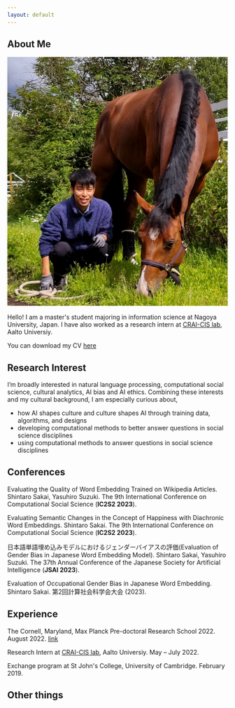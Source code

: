 ```yaml
---
layout: default
---
```


## About Me

<img class="profile-picture" src="profile.jpg">

Hello! I am a master's student majoring in information science at Nagoya University, Japan. I have also worked as a research intern at [CRAI-CIS lab](https://crai-cis.aalto.fi/), Aalto Universiy.

You can download my CV [here](CV_online.pdf)

## Research Interest

I’m broadly interested in natural language processing, computational social science, cultural analytics, AI bias and AI ethics. Combining these interests and my cultural background, I am especially curious about,
* how AI shapes culture and culture shapes AI through training data, algorithms, and designs
* developing computational methods to better answer questions in social science disciplines
* using computational methods to answer questions in social science disciplines

## Conferences

Evaluating the Quality of Word Embedding Trained on Wikipedia Articles. Shintaro Sakai, Yasuhiro Suzuki. The 9th International Conference on Computational Social Science (**IC2S2 2023**).

Evaluating Semantic Changes in the Concept of Happiness with Diachronic Word Embeddings. Shintaro Sakai. The 9th International Conference on Computational Social Science (**IC2S2 2023**).

日本語単語埋め込みモデルにおけるジェンダーバイアスの評価(Evaluation of Gender Bias in Japanese Word Embedding Model). Shintaro Sakai, Yasuhiro Suzuki. The 37th Annual Conference of the Japanese Society for Artificial Intelligence (**JSAI 2023**).

Evaluation of Occupational Gender Bias in Japanese Word Embedding. Shintaro Sakai. 第2回計算社会科学会大会 (2023).

## Experience

The Cornell, Maryland, Max Planck Pre-doctoral Research School 2022. August 2022. [link](https://cmmrs2022.mpi-sws.org/)

Research Intern at [CRAI-CIS lab](https://crai-cis.aalto.fi/), Aalto Universiy. May – July 2022. 

Exchange program at St John's College, University of Cambridge. February 2019.

## Other things


<br />
<br />
<br />
